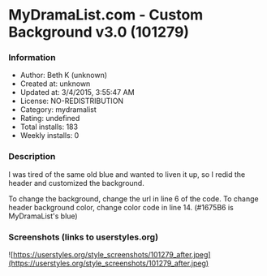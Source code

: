 # MyDramaList.com - Custom Background v3.0 (101279)

### Information
- Author: Beth K (unknown)
- Created at: unknown
- Updated at: 3/4/2015, 3:55:47 AM
- License: NO-REDISTRIBUTION
- Category: mydramalist
- Rating: undefined
- Total installs: 183
- Weekly installs: 0


### Description
I was tired of the same old blue and wanted to liven it up, so I redid the header and customized the background. 

To change the background, change the url in line 6 of the code.
To change header background color, change color code in line 14. (#1675B6 is MyDramaList's blue)


### Screenshots (links to userstyles.org)
![https://userstyles.org/style_screenshots/101279_after.jpeg](https://userstyles.org/style_screenshots/101279_after.jpeg)


